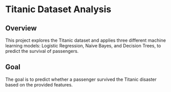 # Titanic Dataset Analysis

## Overview

This project explores the Titanic dataset and applies three different machine learning models: Logistic Regression, Naive Bayes, and Decision Trees, to predict the survival of passengers.


## Goal

The goal is to predict whether a passenger survived the Titanic disaster based on the provided features.
